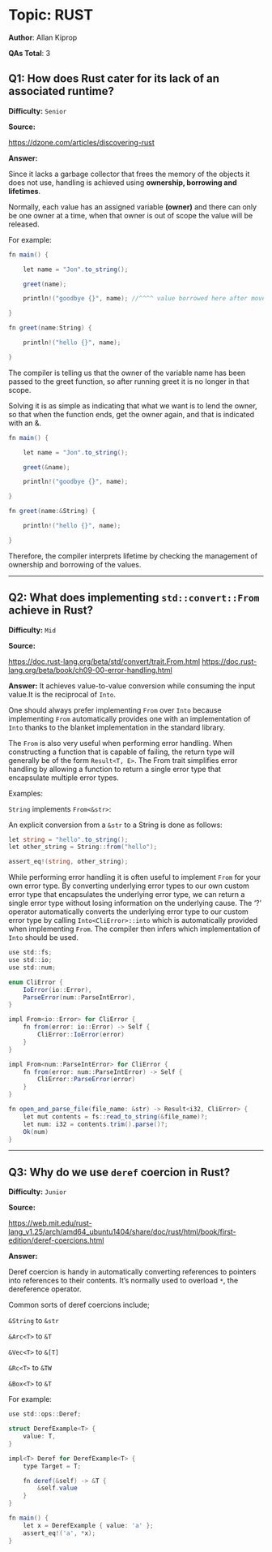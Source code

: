 # Topic: RUST

**Author**: Allan Kiprop

**QAs Total**: 3

## Q1: How does Rust cater for its lack of an associated runtime?

**Difficulty:** `Senior`

**Source:**

https://dzone.com/articles/discovering-rust

**Answer:**

Since it lacks a garbage collector that frees the memory of the objects it does not use, handling is achieved using **ownership, borrowing and lifetimes**.

Normally, each value has an assigned variable **(owner)** and there can only be one owner at a time, when that owner is out of scope the value will be released.

For example:

```cs
fn main() {

    let name = "Jon".to_string();

    greet(name);

    println!("goodbye {}", name); //^^^^ value borrowed here after move

}

fn greet(name:String) {

    println!("hello {}", name);

}
```
The compiler is telling us that the owner of the variable name has been passed to the greet function, so after running greet it is no longer in that scope. 

Solving it is as simple as indicating that what we want is to lend the owner, so that when the function ends, get the owner again, and that is indicated with an &. 

```cs
fn main() {

    let name = "Jon".to_string();

    greet(&name);

    println!("goodbye {}", name);

}

fn greet(name:&String) {

    println!("hello {}", name);

}
```

Therefore, the compiler interprets lifetime by checking the management of ownership and borrowing of the values.

---

## Q2: What does implementing `std::convert::From` achieve in Rust?

**Difficulty:** `Mid`

**Source:**

https://doc.rust-lang.org/beta/std/convert/trait.From.html
https://doc.rust-lang.org/beta/book/ch09-00-error-handling.html

**Answer:**
It achieves value-to-value conversion while consuming the input value.It is the reciprocal of `Into`.

One should always prefer implementing `From` over `Into` because implementing `From` automatically provides one with an implementation of `Into` thanks to the blanket implementation in the standard library.

The `From` is also very useful when performing error handling. When constructing a function that is capable of failing, the return type will generally be of the form `Result<T, E>`. The From trait simplifies error handling by allowing a function to return a single error type that encapsulate multiple error types. 

Examples:

`String` implements `From<&str>`:

An explicit conversion from a `&str` to a String is done as follows:
```cs
let string = "hello".to_string();
let other_string = String::from("hello");

assert_eq!(string, other_string);

```
While performing error handling it is often useful to implement `From` for your own error type. By converting underlying error types to our own custom error type that encapsulates the underlying error type, we can return a single error type without losing information on the underlying cause. The ‘?’ operator automatically converts the underlying error type to our custom error type by calling `Into<CliError>::into` which is automatically provided when implementing `From`. The compiler then infers which implementation of `Into` should be used. 
```cs
use std::fs;
use std::io;
use std::num;

enum CliError {
    IoError(io::Error),
    ParseError(num::ParseIntError),
}

impl From<io::Error> for CliError {
    fn from(error: io::Error) -> Self {
        CliError::IoError(error)
    }
}

impl From<num::ParseIntError> for CliError {
    fn from(error: num::ParseIntError) -> Self {
        CliError::ParseError(error)
    }
}

fn open_and_parse_file(file_name: &str) -> Result<i32, CliError> {
    let mut contents = fs::read_to_string(&file_name)?;
    let num: i32 = contents.trim().parse()?;
    Ok(num)
}
```
---

## Q3: Why do we use `deref` coercion in Rust?

**Difficulty:** `Junior`

**Source:**

https://web.mit.edu/rust-lang_v1.25/arch/amd64_ubuntu1404/share/doc/rust/html/book/first-edition/deref-coercions.html

**Answer:**

Deref coercion is handy in automatically converting references to pointers into references to their contents. It’s normally used to overload `*`, the dereference operator.

Common sorts of deref coercions include;

`&String` to `&str`
 
`&Arc<T>` to `&T`
  
`&Vec<T>` to `&[T]`
  
`&Rc<T>` to `&TW`
  
`&Box<T>` to `&T`


For example:

```cs
use std::ops::Deref;

struct DerefExample<T> {
    value: T,
}

impl<T> Deref for DerefExample<T> {
    type Target = T;

    fn deref(&self) -> &T {
        &self.value
    }
}

fn main() {
    let x = DerefExample { value: 'a' };
    assert_eq!('a', *x);
}
```
